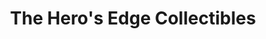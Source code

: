 ---
title: "The Hero's Edge Collectibles"
url: /mchenry/the-heros-edge-collectibles/
shop: books
---